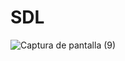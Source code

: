 # SDL
![Captura de pantalla (9)](https://user-images.githubusercontent.com/20667923/206473565-f05bf493-9885-46b1-8469-f21bdac05496.png)
